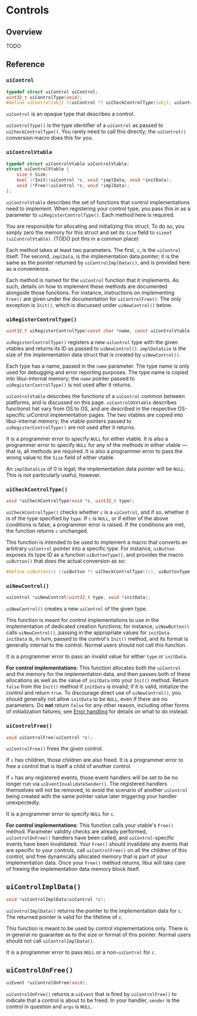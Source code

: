 <!-- 29 may 2019 -->

# Controls

## Overview

TODO

## Reference

### `uiControl`

```c
typedef struct uiControl uiControl;
uint32_t uiControlType(void);
#define uiControl(obj) ((uiControl *) uiCheckControlType((obj), uiControlType()))
```

`uiControl` is an opaque type that describes a control.

`uiControlType()` is the type identifier of a `uiControl` as passed to `uiCheckControlType()`. You rarely need to call this directly; the `uiControl()` conversion macro does this for you.

### `uiControlVtable`

```c
typedef struct uiControlVtable uiControlVtable;
struct uiControlVtable {
	size_t Size;
	bool (*Init)(uiControl *c, void *implData, void *initData);
	void (*Free)(uiControl *c, void *implData);
};
```

`uiControlVtable` describes the set of functions that control implementations need to implement. When registering your control type, you pass this in as a parameter to `uiRegisterControlType()`. Each method here is required.

You are responsible for allocating and initializing this struct. To do so, you simply zero the memory for this struct and set its `Size` field to `sizeof (uiControlVtable)`. (TODO put this in a common place)

Each method takes at least two parameters. The first, `c`, is the `uiControl` itself. The second, `implData`, is the implementation data pointer; it is the same as the pointer returned by `uiControlImplData(c)`, and is provided here as a convenience.

Each method is named for the `uiControl` function that it implements. As such, details on how to implement these methods are documented alongside those functions. For instance, instructions on implementing `Free()` are given under the documentation for `uiControlFree()`. The only exception is `Init()`, which is discussed under `uiNewControl()` below.

### `uiRegisterControlType()`

```c
uint32_t uiRegisterControlType(const char *name, const uiControlVtable *vtable, const uiControlOSVtable *osVtable, size_t implDataSize);
```

`uiRegisterControlType()` registers a new `uiControl` type with the given vtables and returns its ID as passed to `uiNewControl()`. `implDataSize` is the size of the implementation data struct that is created by `uiNewControl()`.

Each type has a name, passed in the `name` parameter. The type name is only used for debugging and error reporting purposes. The type name is copied into libui-internal memory; the `name` pointer passed to `uiRegisterControlType()` is not used after it returns.

`uiControlVtable` describes the functions of a `uiControl` common between platforms, and is discussed on this page. `uiControlOSVtable` describes functionst hat vary from OS to OS, and are described in the respective OS-specific uiControl implementation pages. The two vtables are copied into libui-internal memory; the vtable pointers passed to `uiRegisterControlType()` are not used after it returns.

It is a programmer error to specify `NULL` for either vtable. It is also a programmer error to specify `NULL` for any of the methods in either vtable — that is, all methods are required. It is also a programmer error to pass the wrong value to the `Size` field of either vtable.

An `implDataSize` of 0 is legal; the implementation data pointer will be `NULL`. This is not particularly useful, however.

### `uiCheckControlType()`

```c
void *uiCheckControlType(void *c, uint32_t type);
```

`uiCheckControlType()` checks whether `c` is a `uiControl`, and if so, whether it is of the type specified by `type`. If `c` is `NULL`, or if either of the above conditions is false, a programmer error is raised. If the conditions are met, the function returns `c` unchanged.

This function is intended to be used to implement a macro that converts an arbitrary `uiControl` pointer into a specific type. For instance, `uiButton` exposes its type ID as a function `uiButtonType()`, and provides the macro `uiButton()` that does the actual conversion as so:

```c
#define uiButton(c) ((uiButton *) uiCheckControlType((c), uiButtonType()))
```

### `uiNewControl()`

```c
uiControl *uiNewControl(uint32_t type, void *initData);
```

`uiNewControl()` creates a new `uiControl` of the given type.

This function is meant for control implementations to use in the implementation of dedicated creation functions; for instance, `uiNewButton()` calls `uiNewControl()`, passing in the appropriate values for `initData`. `initData` is, in turn, passed to the control's `Init()` method, and its format is generally internal to the control. Normal users should not call this function.

It is a programmer error to pass an invalid value for either `type` or `initData`.

**For control implementations**: This function allocates both the `uiControl` and the memory for the implementation data, and then passes both of these allocations as well as the value of `initData` into your `Init()` method. Return `false` from the `Init()` method if `initData` is invalid; if it is valid, initialize the control and return `true`. To discourage direct use of `uiNewControl()`, you should generally not allow `initData` to be `NULL`, even if there are no parameters. Do **not** return `false` for any other reason, including other forms of initialization failures; see [Error handling](error-handling.md) for details on what to do instead.

### `uiControlFree()`

```c
void uiControlFree(uiControl *c);
```

`uiControlFree()` frees the given control.

If `c` has children, those children are also freed. It is a programmer error to free a control that is itself a child of another control.

If `c` has any registered events, those event handlers will be set to be no longer run via `uiEventInvalidateSender()`. The registered handlers themselves will not be removed, to avoid the scenario of another `uiControl` being created with the same pointer value later triggering your handler unexpectedly.

It is a programmer error to specify `NULL` for `c`.

**For control implementations**: This function calls your vtable's `Free()` method. Parameter validity checks are already performed, `uiControlOnFree()` handlers have been called, and `uiControl`-specific events have been invalidated. Your `Free()` should invalidate any events that are specific to your controls, call `uiControlFree()` on all the children of this control, and free dynamically allocated memory that is part of your implementation data. Once your `Free()` method returns, libui will take care of freeing the implementation data memory block itself.

## `uiControlImplData()`

```c
void *uiControlImplData(uiControl *c);
```

`uiControlImplData()` returns the pointer to the implementation data for `c`. The returned pointer is valid for the lifetime of `c`.

This function is meant to be used by control implementations only. There is in general no guarantee as to the size or format of this pointer. Normal users should not call `uiControlImplData()`.

It is a programmer error to pass `NULL` or a non-`uiControl` for `c`.

## `uiControlOnFree()`

```c
uiEvent *uiControlOnFree(void);
```

`uiControlOnFree()` returns a `uiEvent` that is fired by `uiControlFree()` to indicate that a control is about to be freed. In your handler, `sender` is the control in question and `args` is `NULL`.

